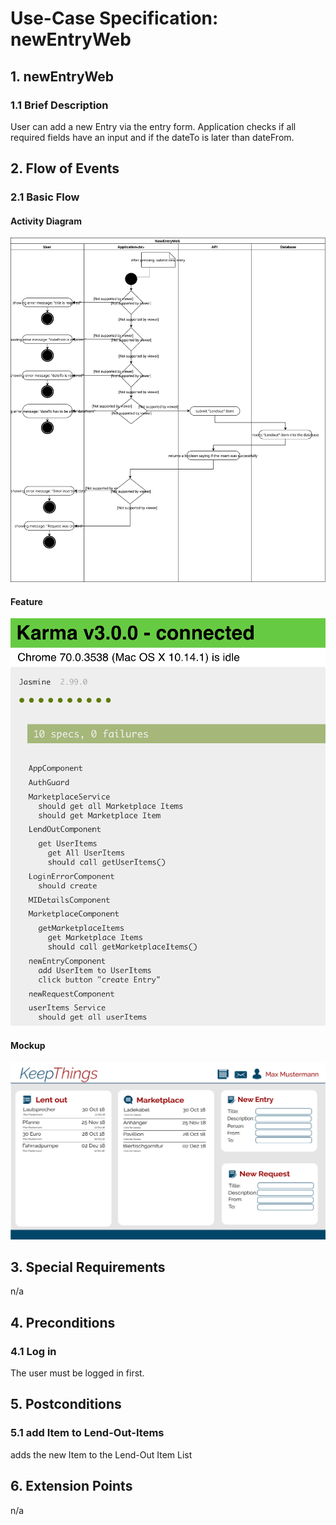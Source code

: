 # Use-Case Specification: newEntryWeb


## 1.                  newEntryWeb

### 1.1               Brief Description
User can add a new Entry via the entry form. Application checks if all required fields have an input and if the dateTo is later than dateFrom.


## 2.                  Flow of Events

### 2.1               Basic Flow

#### Activity Diagram
![Alt-Text](NewEntryWeb.svg)
#### Feature
![Alt-Text](TestLog.png)
#### Mockup
![Alt-Text](DashboardWebMokup-01.svg)
	
## 3.                  Special Requirements
n/a


## 4.                  Preconditions

### 4.1               Log in
 The user must be logged in first.
 
 
## 5.                  Postconditions

### 5.1               add Item to Lend-Out-Items
adds the new Item to the Lend-Out Item List


## 6.                  Extension Points
n/a 


